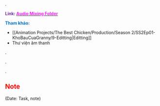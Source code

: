 .

<span style="font-weight:bold; color:rgb(112, 48, 160)">Link: </span>[<span style="font-weight:bold; color:rgb(251, 31, 255)">Audio Mixing Folder</span>](file:///D:%5CPROJECTS%5CThe%20Best%20Chicken%5C2.Production%5CSeason%202%5CSS2Ep01-KhoBauCuaGranny%5C10.Audio%20Mixing)

<span style="font-weight:bold; color:rgb(0, 112, 192)">Tham khảo:</span>
* [[Animation Projects/The Best Chicken/Production/Season 2/SS2Ep01-KhoBauCuaGranny/9-Editting|Editting]]
* Thư viện âm thanh

.

.

.

## <span style="color:rgb(255, 0, 0)">Note</span> 
(Date: Task, note)